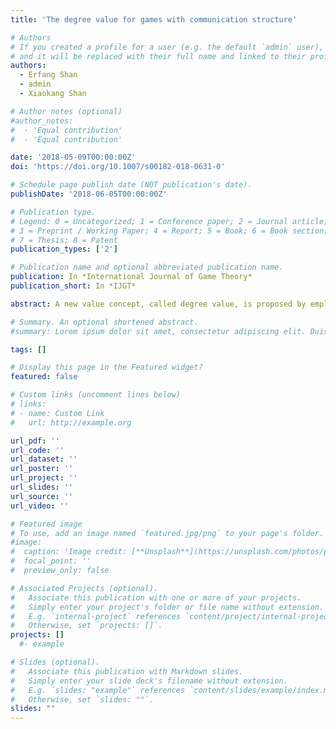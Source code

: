 ```yaml
---
title: 'The degree value for games with communication structure'

# Authors
# If you created a profile for a user (e.g. the default `admin` user), write the username (folder name) here
# and it will be replaced with their full name and linked to their profile.
authors:
  - Erfang Shan
  - admin
  - Xiaokang Shan

# Author notes (optional)
#author_notes:
#  - 'Equal contribution'
#  - 'Equal contribution'

date: '2018-05-09T00:00:00Z'
doi: 'https://doi.org/10.1007/s00182-018-0631-0'

# Schedule page publish date (NOT publication's date).
publishDate: '2018-06-05T00:00:00Z'

# Publication type.
# Legend: 0 = Uncategorized; 1 = Conference paper; 2 = Journal article;
# 3 = Preprint / Working Paper; 4 = Report; 5 = Book; 6 = Book section;
# 7 = Thesis; 8 = Patent
publication_types: ['2']

# Publication name and optional abbreviated publication name.
publication: In *International Journal of Game Theory*
publication_short: In *IJGT*

abstract: A new value concept, called degree value, is proposed by employing the degree game induced by an original game for hypergraph communication situations (including graph communication situations). We provide an axiomatic characterization of the degree value for arbitrary hypergraph communication situations by applying component efficiency and balanced conference contributions, which is a natural extension of balanced link contributions introduced in Slikker (Int J Game Theory 33:505–514, 2005) for graph communication situations. By comparing the degree value with the position value and the Myerson value, it is verified that the degree value is a new allocation rule that differs from both the Myerson value and the position value, and the degree value highlights the important role of the degree of a player in hypergraph communication situations. Particularly, in a uniform hypergraph communication situation, where every conference contains the same number of players, we show that the degree value coincides with the position value.

# Summary. An optional shortened abstract.
#summary: Lorem ipsum dolor sit amet, consectetur adipiscing elit. Duis posuere tellus ac convallis placerat. Proin tincidunt magna sed ex sollicitudin condimentum.

tags: []

# Display this page in the Featured widget?
featured: false

# Custom links (uncomment lines below)
# links:
# - name: Custom Link
#   url: http://example.org

url_pdf: ''
url_code: ''
url_dataset: ''
url_poster: ''
url_project: ''
url_slides: ''
url_source: ''
url_video: ''

# Featured image
# To use, add an image named `featured.jpg/png` to your page's folder.
#image:
#  caption: 'Image credit: [**Unsplash**](https://unsplash.com/photos/pLCdAaMFLTE)'
#  focal_point: ''
#  preview_only: false

# Associated Projects (optional).
#   Associate this publication with one or more of your projects.
#   Simply enter your project's folder or file name without extension.
#   E.g. `internal-project` references `content/project/internal-project/index.md`.
#   Otherwise, set `projects: []`.
projects: []
  #- example

# Slides (optional).
#   Associate this publication with Markdown slides.
#   Simply enter your slide deck's filename without extension.
#   E.g. `slides: "example"` references `content/slides/example/index.md`.
#   Otherwise, set `slides: ""`.
slides: ""
---
```


<!-- {{% callout note %}}
 Click the _Cite_ button above to demo the feature to enable visitors to import publication metadata into their reference management software.
{{% /callout %}}

{{% callout note %}}
Create your slides in Markdown - click the _Slides_ button to check out the example.
{{% /callout %}}

Supplementary notes can be added here, including [code, math, and images](https://wowchemy.com/docs/writing-markdown-latex/). -->
